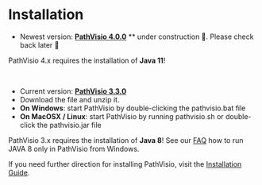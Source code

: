 


# Installation

* Newest version: **[PathVisio 4.0.0](https://github.com/PathVisio/pathvisio4-ant/)** 
** under construction 🚧. Please check back later 👀

PathVisio 4.x requires the installation of **Java 11**! 

<br>

* Current version: **[PathVisio 3.3.0](https://github.com/PathVisio/pathvisio/releases/download/v3.3.0/pathvisio_bin-3.3.0.zip)**
* Download the file and unzip it.
* **On Windows**: start PathVisio by double-clicking the pathvisio.bat file
* **On MacOSX / Linux**: start PathVisio by running pathvisio.sh or double-click the pathvisio.jar file

PathVisio 3.x requires the installation of **Java 8**! See our [FAQ](https://pathvisio.org/faq.html) how to run JAVA 8 only in PathVisio from Windows.

If you need further direction for installing PathVisio, visit the [Installation Guide](https://pathvisio.org/tutorials/installation_guide.html).

